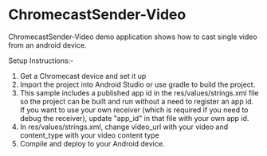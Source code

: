 # ChromecastSender-Video

ChromecastSender-Video demo application shows how to cast single video from an android device.

Setup Instructions:-
1. Get a Chromecast device and set it up
2. Import the project into Android Studio or use gradle to build the project.
3. This sample includes a published app id in the res/values/strings.xml file so the project can be built and run without a need to register an app id. If you want to use your own receiver (which is required if you need to debug the receiver), update "app_id" in that file with your own app id.
4. In res/values/strings.xml, change video_url with your video and content_type with your video content type
5. Compile and deploy to your Android device.
